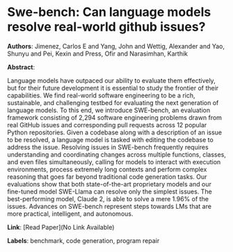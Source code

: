 # Swe-bench: Can language models resolve real-world github issues?

**Authors**: Jimenez, Carlos E and Yang, John and Wettig, Alexander and Yao, Shunyu and Pei, Kexin and Press, Ofir and Narasimhan, Karthik

**Abstract**:

Language models have outpaced our ability to evaluate them effectively, but for their future development it is essential to study the frontier of their capabilities. We find real-world software engineering to be a rich, sustainable, and challenging testbed for evaluating the next generation of language models. To this end, we introduce SWE-bench, an evaluation framework consisting of 2,294 software engineering problems drawn from real GitHub issues and corresponding pull requests across 12 popular Python repositories. Given a codebase along with a description of an issue to be resolved, a language model is tasked with editing the codebase to address the issue. Resolving issues in SWE-bench frequently requires understanding and coordinating changes across multiple functions, classes, and even files simultaneously, calling for models to interact with execution environments, process extremely long contexts and perform complex reasoning that goes far beyond traditional code generation tasks. Our evaluations show that both state-of-the-art proprietary models and our fine-tuned model SWE-Llama can resolve only the simplest issues. The best-performing model, Claude 2, is able to solve a mere 1.96% of the issues. Advances on SWE-bench represent steps towards LMs that are more practical, intelligent, and autonomous.

**Link**: [Read Paper](No Link Available)

**Labels**: benchmark, code generation, program repair
